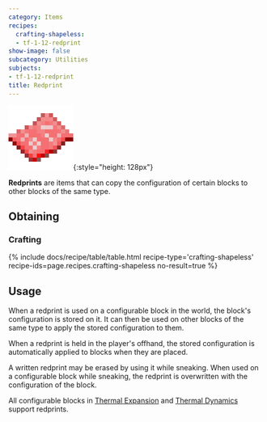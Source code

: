```yaml
---
category: Items
recipes:
  crafting-shapeless:
  - tf-1-12-redprint
show-image: false
subcategory: Utilities
subjects:
- tf-1-12-redprint
title: Redprint
---
```


![Redprint](/assets/images/docs/1.12/thermal-foundation/redprint.png){:style="height: 128px"}


**Redprints** are items that can copy the configuration of certain blocks to
other blocks of the same type.


Obtaining
---------

### Crafting
{% include docs/recipe/table/table.html recipe-type='crafting-shapeless' recipe-ids=page.recipes.crafting-shapeless no-result=true %}


Usage
-----

When a redprint is used on a configurable block in the world, the block's
configuration is stored on it. It can then be used on other blocks of the same
type to apply the stored configuration to them.

When a redprint is held in the player's offhand, the stored configuration is
automatically applied to blocks when they are placed.

A written redprint may be erased by using it while sneaking. When used on a
configurable block while sneaking, the redprint is overwritten with the
configuration of the block.

All configurable blocks in [Thermal Expansion](../../thermal-expansion/) and
[Thermal Dynamics](../../thermal-dynamics/) support redprints.
